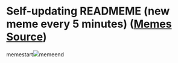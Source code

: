 # Self-updating READMEME (new meme every 5 minutes) ([Memes Source](https://bramses.notion.site/a49c1e962b7646879176ac3b327b6533?v=4d1eda54b170483cb03a40f257231764))

memestart![](https://www.notion.so/image/https%3A%2F%2Fs3-us-west-2.amazonaws.com%2Fsecure.notion-static.com%2Fbc58bea5-78e6-4276-963b-ff054b6269a4%2F4C039E14-D211-4F33-8B5A-422F1B7E5596.jpeg?table=block&id=16d7171b-19a1-4a48-8a52-e521a145b57f&cache=v2)memeend
